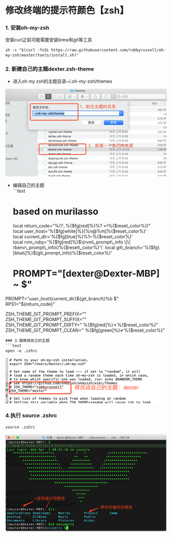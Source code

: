 # 修改终端的提示符颜色【zsh】

### 1. 安装oh-my-zsh

安装curl之前可能需要安装brew和git等工具

```text
sh -c "$(curl -fsSL https://raw.githubusercontent.com/robbyrussell/oh-my-zsh/master/tools/install.sh)"
```

### 2. 新建自己的主题dexter.zsh-theme

* 进入oh my zsh的主题目录~/.oh-my-zsh/themes

![](/assets/macbook-终端-提示符颜色-1.png)

* 编辑自己的主题  
  \`\`\`text

  # based on murilasso

  local return\_code="%\(?..%{$fg\[red\]%}%? ↵%{$reset\_color%}\)"  
  local user\_host='%{$fg\[white\]%}\[%n@%m\]%{$reset\_color%}'  
  local current\_dir='%{$fg\[blue\]%}%1~%{$reset\_color%}'  
  local rvm\_ruby='%{$fg\[red\]%}$\(rvm\_prompt\_info \|\| rbenv\_prompt\_info\)%{$reset\_color%}'\`  
  local git\_branch='%{$fg\[blue\]%}$\(git\_prompt\_info\)%{$reset\_color%}'

  # PROMPT="\[dexter@Dexter-MBP\] ~ $"

PROMPT="${user\_host}${current\_dir}${git\_branch}%b $"  
RPS1="${return\_code}"

ZSH\_THEME\_GIT\_PROMPT\_PREFIX=""  
ZSH\_THEME\_GIT\_PROMPT\_SUFFIX=""  
ZSH\_THEME\_GIT\_PROMPT\_DIRTY=" %{$fg\[red\]%}✗%{$reset\_color%}"  
ZSH\_THEME\_GIT\_PROMPT\_CLEAN=" %{$fg\[green\]%}✔%{$reset\_color%}"

    ### 3.替换成自己的主题
    ```text
    open -e .zshrc

![](/assets/macbook-终端-提示符颜色-2.png)

### 4.执行 source .zshrc

```text
source .zshrc
```

![](/assets/macbook-终端-提示符颜色-3.png)

